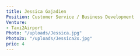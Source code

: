 ```yaml
---
title: Jessica Gajadien
Position: Customer Service / Business Development
Venture:
- Taxi2Airport
Photo: "/uploads/Jessica.jpg"
Photo2x: "/uploads/Jessica2x.jpg"
prio: 4
---
```


